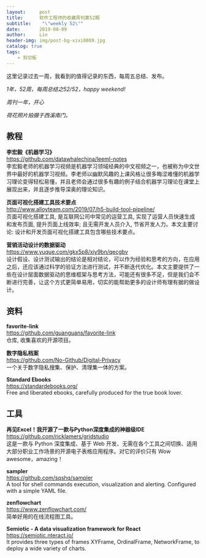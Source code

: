 ```yaml
---
layout:     post
title:      软件工程师的收藏周刊第52期
subtitle:    "\"weekly 52\""
date:       2019-08-09
author:     Lin
header-img: img/post-bg-xixi0809.jpg
catalog: true
tags:
    - 剪切板
---
```


这里记录过去一周，我看到的值得记录的东西，每周五总结、发布。

*1年，52周，每周总结之52/52，happy weekend!*

*周刊一年，开心*

*荷花照片拍摄于西溪南门。*

## 教程

**李宏毅《机器学习》**<br />
<https://github.com/datawhalechina/leeml-notes><br />
李宏毅老师的机器学习视频是机器学习领域经典的中文视频之一，也被称为中文世界中最好的机器学习视频。李老师以幽默风趣的上课风格让很多晦涩难懂的机器学习理论变得轻松易懂，并且老师会通过很多有趣的例子结合机器学习理论在课堂上展现出来，并且逐步推导深奥的理论知识。

**页面可视化搭建工具技术要点**<br />
<http://www.alloyteam.com/2019/07/h5-build-tool-pipeline/><br />
页面可视化搭建工具, 是互联网公司中常见的运营工具, 实现了运营人员快速生成和发布页面, 提升页面上线效率; 且无需开发人员介入, 节省开发人力。本文主要讨论: 设计和开发页面可视化搭建工具包含哪些技术要点。

**营销活动设计的数据驱动**<br />
<https://www.yuque.com/gkx5p8/xiy9bn/qecgbv><br />
设计假设、设计测试输出的结论是相对结论，可以作为经验和思考的方向，在应用之后，还应该通过科学的验证方法进行测试，并不断迭代优化。本文主要提供了一些在设计层面数据驱动的思维框架与思考方法，可能还有很多不足，但是我们会不断进行完善，让这个方式更简单易用，切实的能帮助更多的设计师有理有据的做设计。


## 资料

**favorite-link**<br />
<https://github.com/guanguans/favorite-link><br />
仓库, 收集喜欢的开源项目。

**数字隐私档案**<br />
<https://github.com/No-Github/Digital-Privacy><br />
一个关于数字隐私搜集、保护、清理集一体的方案。

**Standard Ebooks**<br />
<https://standardebooks.org/><br />
Free and liberated ebooks, carefully produced for the true book lover.

## 工具

**再见Excel！我开源了一款与Python深度集成的神器级IDE**<br />
<https://github.com/ricklamers/gridstudio><br />
这是一款与 Python 深度集成、基于 Web 开发、无需在各个工具之间切换、适用大部分职业工作场景的开源电子表格应用程序。对它的评价只有 Wow awesome，amazing！

**sampler**<br />
<https://github.com/sqshq/sampler><br />
A tool for shell commands execution, visualization and alerting. Configured with a simple YAML file. 

**zenflowchart**<br />
<https://www.zenflowchart.com/><br />
简单好用的在线流程图工具。

**Semiotic - A data visualization framework for React**<br />
<https://semiotic.nteract.io/><br />
It provides three types of frames XYFrame, OrdinalFrame, NetworkFrame, to deploy a wide variety of charts.